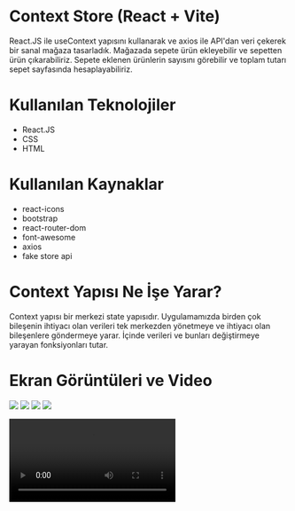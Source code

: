 # Context Store (React + Vite)
React.JS ile useContext yapısını kullanarak ve axios ile API'dan veri çekerek bir sanal mağaza tasarladık.
Mağazada sepete ürün ekleyebilir ve sepetten ürün çıkarabiliriz.
Sepete eklenen ürünlerin sayısını görebilir ve toplam tutarı sepet sayfasında hesaplayabiliriz.

# Kullanılan Teknolojiler
- React.JS
- CSS
- HTML

# Kullanılan Kaynaklar
- react-icons
- bootstrap
- react-router-dom
- font-awesome
- axios
- fake store api

# Context Yapısı Ne İşe Yarar?

Context yapısı bir merkezi state yapısıdır. 
Uygulamamızda birden çok bileşenin ihtiyacı olan verileri
tek merkezden yönetmeye ve ihtiyacı olan bileşenlere göndermeye yarar.
İçinde verileri ve bunları değiştirmeye yarayan fonksiyonları tutar.

# Ekran Görüntüleri ve Video

![](./src/assets/screen-1.png)
![](./src/assets/screen-2.png)
![](./src/assets/screen-3.png)
![](./src/assets/screen-4.png)

![](./src/assets/recorder.mp4)
